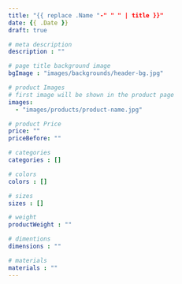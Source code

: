 ```yaml
---
title: "{{ replace .Name "-" " " | title }}"
date: {{ .Date }}
draft: true

# meta description
description : ""

# page title background image
bgImage : "images/backgrounds/header-bg.jpg"

# product Images
# first image will be shown in the product page
images:
  - "images/products/product-name.jpg"

# product Price
price: ""
priceBefore: ""

# categories
categories : []

# colors 
colors : []

# sizes
sizes : []

# weight
productWeight : ""

# dimentions
dimensions : ""

# materials
materials : ""
---
```


